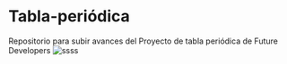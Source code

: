 # Tabla-periódica
Repositorio para subir avances del Proyecto de tabla periódica de Future Developers
![ssss](https://user-images.githubusercontent.com/54288868/143914931-111cfc19-7c0a-4b5c-b893-31f450e36534.png)
